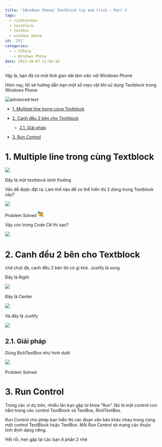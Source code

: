 ```yaml
---
title: '[Windows Phone] Textblock tip and trick – Part 1'
tags:
  - richtextbox
  - textblock
  - textbox
  - windows phone
id: '251'
categories:
  - - CSharp
    - Windows Phone
date: 2013-10-07 11:04:10
---
```


Vậy là, bạn đã có một thời gian dài làm việc với Windows Phone

Hôm nay, tôi sẽ hướng dẫn bạn một số mẹo vặt khi sử dụng Textblock trong Windows Phone

![advanced text](https://farm8.staticflickr.com/7407/10135898285_7ea60ebd9a_o.png)
<!-- more -->
*   [1. Multiple line trong cùng Textblock](#1-multiple-line-trong-cùng-textblock)
*   [2. Canh đều 2 bên cho Textblock](#2-canh-đều-2-bên-cho-textblock)
    
    *   [2.1. Giải pháp](#21-giải-pháp)
*   [3. Run Control](#3-run-control)

# 1. Multiple line trong cùng Textblock

![](https://farm4.staticflickr.com/3782/10136087586_2967ef0062_o.png)

Đây là một textblock bình thường

Vấn đề được đặt ra: Làm thế nào để có thể hiển thị 2 dòng trong Textblock này?

![](https://farm8.staticflickr.com/7386/10136108785_5fe51d5aa7_o.png)

Problem Solved ![Party smile](/images/2013/10/wlemoticon-partysmile1.png)

Vậy còn trong Code C# thì sao?

![](https://farm8.staticflickr.com/7316/10136204654_88cfbb6b67_o.png)

# 2. Canh đều 2 bên cho Textblock

chờ chút đã, canh đều 2 bên thì có gì khó. Justify là xong

Đây là Right

![](https://farm3.staticflickr.com/2888/10136343715_2961551886_o.png)

Đây là Center

![](https://farm4.staticflickr.com/3699/10136477973_38ce651897_o.png)

Và đây là Justify

![](https://farm4.staticflickr.com/3829/10136441596_37cb7b47d7_o.png)

## 2.1. Giải pháp

Dùng RichTextBox như hình dưới

![](https://farm3.staticflickr.com/2883/10139054113_9a87a5c1fd_o.png)

Problem Solved

# 3. Run Control

Trong các ví dụ trên, nhiều lần bạn gặp từ khóa “Run”. Nó là một control con nằm trong các control TextBlock và TextBox, RichTextBox.

Run Control cho phép bạn hiển thị các đoạn văn bản khác nhau trong cùng một control TextBlock hoặc TextBox. Mỗi Run Control sẽ mang các thuộc tính định dạng riêng.

Hết rồi, hẹn gặp lại các bạn ở phần 2 nhé